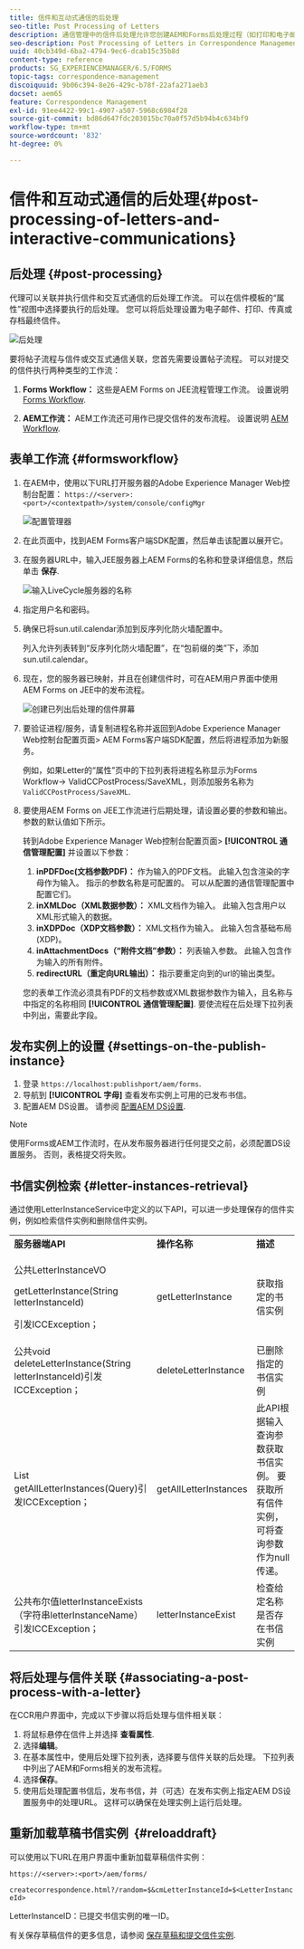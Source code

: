 ```yaml
---
title: 信件和互动式通信的后处理
seo-title: Post Processing of Letters
description: 通信管理中的信件后处理允许您创建AEM和Forms后处理过程（如打印和电子邮件），并将它们与您的信件集成。
seo-description: Post Processing of Letters in Correspondence Management lets you create AEM and Forms post processes, such as print and email, and integrate them with your letters.
uuid: 40cb349d-6ba2-4794-9ec6-dcab15c35b8d
content-type: reference
products: SG_EXPERIENCEMANAGER/6.5/FORMS
topic-tags: correspondence-management
discoiquuid: 9b06c394-8e26-429c-b78f-22afa271aeb3
docset: aem65
feature: Correspondence Management
exl-id: 91ee4422-99c1-4907-a507-5968c6984f28
source-git-commit: bd86d647fdc203015bc70a0f57d5b94b4c634bf9
workflow-type: tm+mt
source-wordcount: '832'
ht-degree: 0%

---
```


# 信件和互动式通信的后处理{#post-processing-of-letters-and-interactive-communications}

## 后处理 {#post-processing}

代理可以关联并执行信件和交互式通信的后处理工作流。 可以在信件模板的“属性”视图中选择要执行的后处理。 您可以将后处理设置为电子邮件、打印、传真或存档最终信件。

![后处理](assets/ppoverview.png)

要将帖子流程与信件或交互式通信关联，您首先需要设置帖子流程。 可以对提交的信件执行两种类型的工作流：

1. **Forms Workflow：** 这些是AEM Forms on JEE流程管理工作流。 设置说明 [Forms Workflow](#formsworkflow).

1. **AEM工作流：** AEM工作流还可用作已提交信件的发布流程。 设置说明 [AEM Workflow](../../forms/using/aem-forms-workflow.md).

## 表单工作流 {#formsworkflow}

1. 在AEM中，使用以下URL打开服务器的Adobe Experience Manager Web控制台配置： `https://<server>:<port>/<contextpath>/system/console/configMgr`

   ![配置管理器](assets/2configmanager-1.png)

1. 在此页面中，找到AEM Forms客户端SDK配置，然后单击该配置以展开它。
1. 在服务器URL中，输入JEE服务器上AEM Forms的名称和登录详细信息，然后单击 **保存**.

   ![输入LiveCycle服务器的名称](assets/1cofigmanager.png)

1. 指定用户名和密码。
1. 确保已将sun.util.calendar添加到反序列化防火墙配置中。

   列入允许列表转到“反序列化防火墙配置”，在“包前缀的类”下，添加sun.util.calendar。

1. 现在，您的服务器已映射，并且在创建信件时，可在AEM用户界面中使用AEM Forms on JEE中的发布流程。

   ![创建已列出后处理的信件屏幕](assets/0configmanager.png)

1. 要验证进程/服务，请复制进程名称并返回到Adobe Experience Manager Web控制台配置页面> AEM Forms客户端SDK配置，然后将进程添加为新服务。

   例如，如果Letter的“属性”页中的下拉列表将进程名称显示为Forms Workflow-> ValidCCPostProcess/SaveXML，则添加服务名称为 `ValidCCPostProcess/SaveXML`.

1. 要使用AEM Forms on JEE工作流进行后期处理，请设置必要的参数和输出。 参数的默认值如下所示。

   转到Adobe Experience Manager Web控制台配置页面> **[!UICONTROL 通信管理配置]** 并设置以下参数：

   1. **inPDFDoc(文档参数PDF)：** 作为输入的PDF文档。 此输入包含渲染的字母作为输入。 指示的参数名称是可配置的。 可以从配置的通信管理配置中配置它们。
   1. **inXMLDoc（XML数据参数）：** XML文档作为输入。 此输入包含用户以XML形式输入的数据。
   1. **inXDPDoc（XDP文档参数）：** XML文档作为输入。 此输入包含基础布局(XDP)。
   1. **inAttachmentDocs（“附件文档”参数）：** 列表输入参数。 此输入包含作为输入的所有附件。
   1. **redirectURL（重定向URL输出）：** 指示要重定向到的url的输出类型。

   您的表单工作流必须具有PDF的文档参数或XML数据参数作为输入，且名称与中指定的名称相同 **[!UICONTROL 通信管理配置]**. 要使流程在后处理下拉列表中列出，需要此字段。

## 发布实例上的设置 {#settings-on-the-publish-instance}

1. 登录 `https://localhost:publishport/aem/forms`.
1. 导航到 **[!UICONTROL 字母]** 查看发布实例上可用的已发布书信。
1. 配置AEM DS设置。 请参阅 [配置AEM DS设置](../../forms/using/configuring-the-processing-server-url-.md).

>[!NOTE]
>
>使用Forms或AEM工作流时，在从发布服务器进行任何提交之前，必须配置DS设置服务。 否则，表格提交将失败。

## 书信实例检索 {#letter-instances-retrieval}

通过使用LetterInstanceService中定义的以下API，可以进一步处理保存的信件实例，例如检索信件实例和删除信件实例。

<table>
 <tbody>
  <tr>
   <td><strong>服务器端API</strong></td>
   <td><strong>操作名称</strong></td>
   <td><strong>描述</strong></td>
  </tr>
  <tr>
   <td><p>公共LetterInstanceVO</p> <p>getLetterInstance(String letterInstanceId)</p> <p>引发ICCException； </p> </td>
   <td>getLetterInstance</td>
   <td>获取指定的书信实例 </td>
  </tr>
  <tr>
   <td>公共void deleteLetterInstance(String letterInstanceId)引发ICCException； </td>
   <td>deleteLetterInstance </td>
   <td>已删除指定的书信实例 </td>
  </tr>
  <tr>
   <td>List getAllLetterInstances(Query)引发ICCException； </td>
   <td>getAllLetterInstances </td>
   <td>此API根据输入查询参数获取书信实例。 要获取所有信件实例，可将查询参数作为null传递。<br /> </td>
  </tr>
  <tr>
   <td>公共布尔值letterInstanceExists（字符串letterInstanceName）引发ICCException； </td>
   <td>letterInstanceExist </td>
   <td>检查给定名称是否存在书信实例 </td>
  </tr>
 </tbody>
</table>

## 将后处理与信件关联 {#associating-a-post-process-with-a-letter}

在CCR用户界面中，完成以下步骤以将后处理与信件相关联：

1. 将鼠标悬停在信件上并选择 **查看属性**.
1. 选择&#x200B;**编辑**。
1. 在基本属性中，使用后处理下拉列表，选择要与信件关联的后处理。 下拉列表中列出了AEM和Forms相关的发布流程。
1. 选择&#x200B;**保存**。
1. 使用后处理配置书信后，发布书信，并（可选）在发布实例上指定AEM DS设置服务中的处理URL。 这样可以确保在处理实例上运行后处理。

## 重新加载草稿书信实例  {#reloaddraft}

可以使用以下URL在用户界面中重新加载草稿信件实例：

`https://<server>:<port>/aem/forms/`

`createcorrespondence.html?/random=$&cmLetterInstanceId=$<LetterInstanceId>`

LetterInstanceID：已提交书信实例的唯一ID。

有关保存草稿信件的更多信息，请参阅 [保存草稿和提交信件实例](../../forms/using/create-correspondence.md#savingdrafts).
